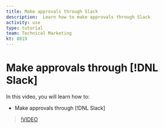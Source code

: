 ```yaml
---
title: Make approvals through Slack
description:  Learn how to make approvals through Slack
activity: use
type: tutorial
team: Technical Marketing
kt: 8819
---
```

# Make approvals through [!DNL Slack]

In this video, you will learn how to:

* Make approvals through [!DNL Slack]

>[!VIDEO](https://video.tv.adobe.com/v/335119/?quality=12)
